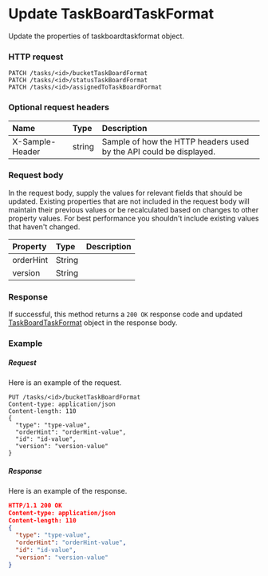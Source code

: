 # Update TaskBoardTaskFormat

Update the properties of taskboardtaskformat object.
### HTTP request
```http
PATCH /tasks/<id>/bucketTaskBoardFormat
PATCH /tasks/<id>/statusTaskBoardFormat
PATCH /tasks/<id>/assignedToTaskBoardFormat
```
### Optional request headers
| Name       | Type | Description|
|:-----------|:------|:----------|
| X-Sample-Header  | string  | Sample of how the HTTP headers used by the API could be displayed.|

### Request body
In the request body, supply the values for relevant fields that should be updated. Existing properties that are not included in the request body will maintain their previous values or be recalculated based on changes to other property values. For best performance you shouldn't include existing values that haven't changed.

| Property	   | Type	|Description|
|:---------------|:--------|:----------|
|orderHint|String||
|version|String||

### Response
If successful, this method returns a `200 OK` response code and updated [TaskBoardTaskFormat](../resources/taskboardtaskformat.md) object in the response body.
### Example
##### Request
Here is an example of the request.
```http
PUT /tasks/<id>/bucketTaskBoardFormat
Content-type: application/json
Content-length: 110
{
  "type": "type-value",
  "orderHint": "orderHint-value",
  "id": "id-value",
  "version": "version-value"
}
```
##### Response
Here is an example of the response.
```json
HTTP/1.1 200 OK
Content-type: application/json
Content-length: 110
{
  "type": "type-value",
  "orderHint": "orderHint-value",
  "id": "id-value",
  "version": "version-value"
}
```

<!-- uuid: c30998d4-1562-4040-8b42-5fa8a82609e8
2015-10-09 18:31:37 UTC -->